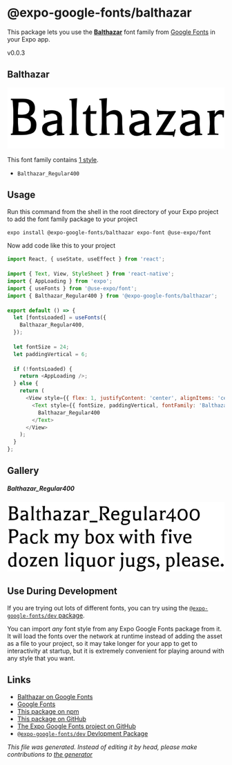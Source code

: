 # @expo-google-fonts/balthazar

This package lets you use the [**Balthazar**](https://fonts.google.com/specimen/Balthazar) font family from [Google Fonts](https://fonts.google.com/) in your Expo app.

v0.0.3

## Balthazar

![Balthazar](./font-family.png)

This font family contains [1 style](#gallery).

- `Balthazar_Regular400`

## Usage

Run this command from the shell in the root directory of your Expo project to add the font family package to your project
```sh
expo install @expo-google-fonts/balthazar expo-font @use-expo/font
```

Now add code like this to your project
```js
import React, { useState, useEffect } from 'react';

import { Text, View, StyleSheet } from 'react-native';
import { AppLoading } from 'expo';
import { useFonts } from '@use-expo/font';
import { Balthazar_Regular400 } from '@expo-google-fonts/balthazar';

export default () => {
  let [fontsLoaded] = useFonts({
    Balthazar_Regular400,
  });

  let fontSize = 24;
  let paddingVertical = 6;

  if (!fontsLoaded) {
    return <AppLoading />;
  } else {
    return (
      <View style={{ flex: 1, justifyContent: 'center', alignItems: 'center' }}>
        <Text style={{ fontSize, paddingVertical, fontFamily: 'Balthazar_Regular400' }}>
          Balthazar_Regular400
        </Text>
      </View>
    );
  }
};

```

## Gallery

##### Balthazar_Regular400
![Balthazar_Regular400](./6f532266accd2179da995d74ed36fa8bf3095162e9404d68381594561a335b66.ttf.png)


## Use During Development

If you are trying out lots of different fonts, you can try using the [`@expo-google-fonts/dev` package](https://github.com/expo/google-fonts/tree/master/font-packages/dev#readme).

You can import *any* font style from any Expo Google Fonts package from it. It will load the fonts
over the network at runtime instead of adding the asset as a file to your project, so it may take longer
for your app to get to interactivity at startup, but it is extremely convenient
for playing around with any style that you want.

## Links

- [Balthazar on Google Fonts](https://fonts.google.com/specimen/Balthazar)
- [Google Fonts](https://fonts.google.com/)
- [This package on npm](https://www.npmjs.com/package/@expo-google-fonts/balthazar)
- [This package on GitHub](https://github.com/expo/google-fonts/tree/master/font-packages/balthazar)
- [The Expo Google Fonts project on GitHub](https://github.com/expo/google-fonts)
- [`@expo-google-fonts/dev` Devlopment Package](https://github.com/expo/google-fonts/tree/master/font-packages/dev)


*This file was generated. Instead of editing it by head, please make contributions to [the generator](https://github.com/expo/google-fonts/tree/master/packages/generator)*
